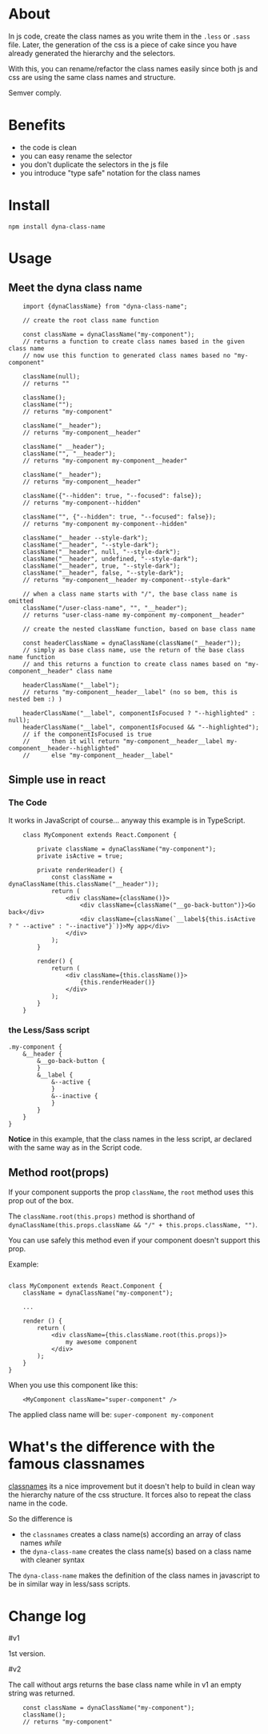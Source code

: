 # About

In js code, create the class names as you write them in the `.less` or `.sass` file. Later, the generation of the css is a piece of cake since you have already generated the hierarchy and the selectors.

With this, you can rename/refactor the class names easily since both js and css are using the same class names and structure.

Semver comply.

# Benefits 
- the code is clean
- you can easy rename the selector
- you don't duplicate the selectors in the js file
- you introduce "type safe" notation for the class names

# Install

`npm install dyna-class-name`

# Usage

## Meet the dyna class name

```
    import {dynaClassName} from "dyna-class-name";
    
    // create the root class name function
    
    const className = dynaClassName("my-component");
    // returns a function to create class names based in the given class name
    // now use this function to generated class names based no "my-component"
    
    className(null);
    // returns ""
    
    className();
    className("");
    // returns "my-component"
    
    className("__header");
    // returns "my-component__header"

    className(" __header");
    className("", "__header");
    // returns "my-component my-component__header"

    className("__header");
    // returns "my-component__header"
    
    className({"--hidden": true, "--focused": false});
    // returns "my-component--hidden"

    className("", {"--hidden": true, "--focused": false});
    // returns "my-component my-component--hidden"

    className("__header --style-dark");
    className("__header", "--style-dark");
    className("__header", null, "--style-dark");
    className("__header", undefined, "--style-dark");
    className("__header", true, "--style-dark");
    className("__header", false, "--style-dark");
    // returns "my-component__header my-component--style-dark"
    
    // when a class name starts with "/", the base class name is omitted
    className("/user-class-name", "", "__header");
    // returns "user-class-name my-component my-component__header"

    // create the nested className function, based on base class name

    const headerClassName = dynaClassName(className("__header"));
    // simply as base class name, use the return of the base class name function
    // and this returns a function to create class names based on "my-component__header" class name

    headerClassName("__label");
    // returns "my-component__header__label" (no so bem, this is nested bem :) )

    headerClassName("__label", componentIsFocused ? "--highlighted" : null);
    headerClassName("__label", componentIsFocused && "--highlighted");
    // if the componentIsFocused is true 
    //      then it will return "my-component__header__label my-component__header--highlighted" 
    //      else "my-component__header__label" 

```

## Simple use in react

### The Code

It works in JavaScript of course... anyway this example is in TypeScript.

```
    class MyComponent extends React.Component {
    
        private className = dynaClassName("my-component");
        private isActive = true;
        
        private renderHeader() {
            const className = dynaClassName(this.className("__header"));
            return (
                <div className={className()}>
                    <div className={className("__go-back-button")}>Go back</div>
                    <div className={className(`__label${this.isActive ? " --active" : "--inactive"}`)}>My app</div>
                </div>
            );
        }
        
        render() {
            return (
                <div className={this.className()}>
                    {this.renderHeader()}
                </div>
            );
        }
    }
```

### the Less/Sass script

```
.my-component {
    &__header {
        &__go-back-button {
        }
        &__label {
            &--active {
            }
            &--inactive {
            }
        }
    }
}
```

**Notice** in this example, that the class names in the less script, ar declared with the same way as in the Script code. 

## Method root(props)

If your component supports the prop `className`, the `root` method uses this prop out of the box.

The `className.root(this.props)` method is shorthand of `dynaClassName(this.props.className && "/" + this.props.className, "")`.

You can use safely this method even if your component doesn't support this prop.

Example:

```

class MyComponent extends React.Component {
    className = dynaClassName("my-component");
    
    ...
    
    render () {
        return (
            <div className={this.className.root(this.props)}>
                my awesome component
            </div>
        );
    }
}

```

When you use this component like this: 

```
    <MyComponent className="super-component" />
```

The applied class name will be: `super-component my-component` 
  

# What's the difference with the famous classnames

[classnames](https://github.com/JedWatson/classnames) its a nice improvement but it doesn't help to build in clean way the hierarchy nature of the css structure. It forces also to repeat the class name in the code.

So the difference is
 - the `classnames` creates a class name(s) according an array of class names _while_ 
 - the `dyna-class-name` creates the class name(s) based on a class name with cleaner syntax
 
The `dyna-class-name` makes the definition of the class names in javascript to be in similar way in less/sass scripts.
 
# Change log

#v1 

1st version.

#v2 

The call without args returns the base class name while in v1 an empty string was returned.

```
    const className = dynaClassName("my-component");
    className();
    // returns "my-component"
```
